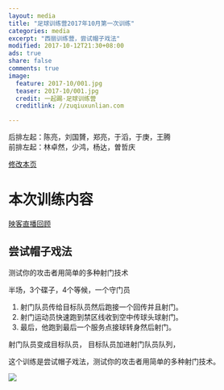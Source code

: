 ```yaml
---
layout: media
title: "足球训练营2017年10月第一次训练"
categories: media
excerpt: "西丽训练营，尝试帽子戏法"
modified: 2017-10-12T21:30+08:00
ads: true
share: false
comments: true
image:
  feature: 2017-10/001.jpg
  teaser: 2017-10/001.jpg
  credit: 一起踢·足球训练营
  creditlink: //zuqiuxunlian.com

---
```

后排左起：陈亮，刘国贇，郑亮，于滔，于庚，王腾       
前排左起：林卓然，少鸿，杨达，曽哲庆


<a href="https://github.com/zuqiuxunlian/zuqiuxunlian/edit/gh-pages/_posts/media/2017-10-12-training-20171012.md" class="btn-info">修改本页</a>

# 本次训练内容
<a href="https://mlive19.inke.cn/share/live.html?uid=56096085&liveid=1507806896114069&ctime=1507806896&share_uid=56096085&share_time=1508328054&share_from=" class="btn-info">映客直播回顾</a>

## 尝试帽子戏法
测试你的攻击者用简单的多种射门技术

半场，3个碟子，4个等候，一个守门员

1. 射门队员传给目标队员然后跑接一个回传并且射门。
2. 射门运动员快速跑到禁区线收到空中传球头球射门。
3. 最后，他跑到最后一个服务点接球转身然后射门。

射门队员变成目标队员，
目标队员加进射门队员队列，

这个训练是尝试帽子戏法，测试你的攻击者用简单的多种射门技术。

![]({{site.url}}/images/2017-10/005.png)
